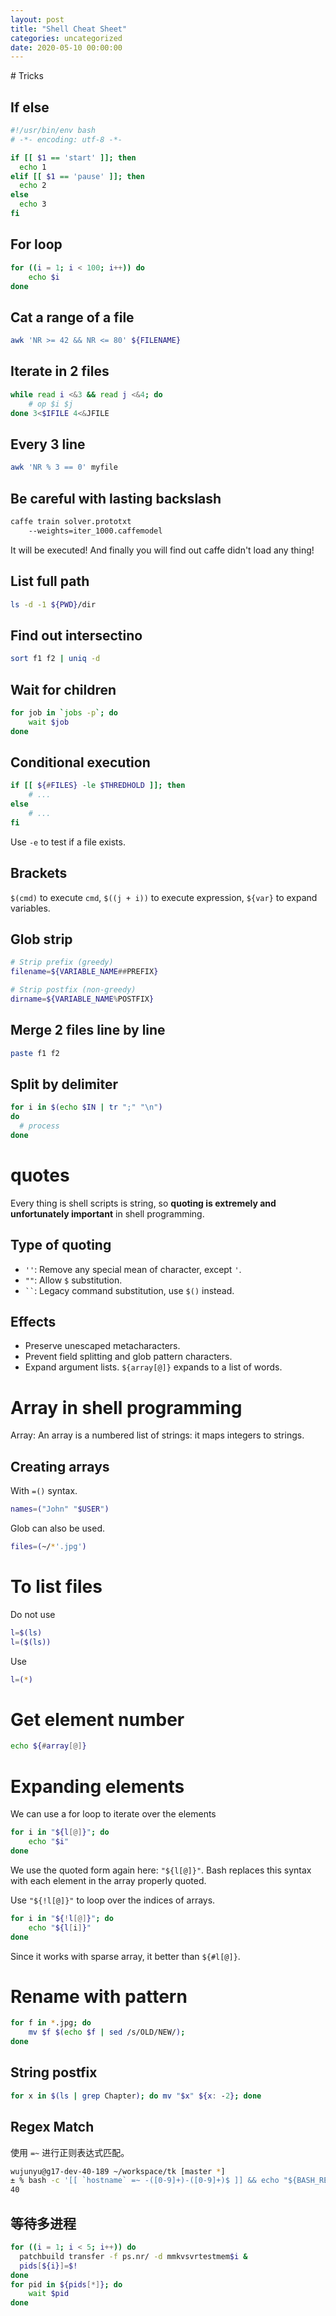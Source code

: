 ```yaml
---
layout: post
title: "Shell Cheat Sheet"
categories: uncategorized
date: 2020-05-10 00:00:00
---
```


﻿# Tricks

## If else

```bash
#!/usr/bin/env bash
# -*- encoding: utf-8 -*-

if [[ $1 == 'start' ]]; then
  echo 1
elif [[ $1 == 'pause' ]]; then
  echo 2
else
  echo 3
fi
```

## For loop

```bash
for ((i = 1; i < 100; i++)) do
	echo $i
done
```

## Cat a range of a file

```bash
awk 'NR >= 42 && NR <= 80' ${FILENAME}
```

## Iterate in 2 files
```bash
while read i <&3 && read j <&4; do
    # op $i $j
done 3<$IFILE 4<&JFILE
```

## Every 3 line
```bash
awk 'NR % 3 == 0' myfile
```

## Be careful with lasting backslash
```bash
caffe train solver.prototxt
    --weights=iter_1000.caffemodel
```
It will be executed! And finally you will find out caffe didn't load any thing!

## List full path
```bash
ls -d -1 ${PWD}/dir
```

## Find out intersectino
```bash
sort f1 f2 | uniq -d
```

## Wait for children
```bash
for job in `jobs -p`; do
    wait $job
done
```

## Conditional execution

```bash
if [[ ${#FILES} -le $THREDHOLD ]]; then
    # ...
else
    # ...
fi
```

Use `-e` to test if a file exists.

## Brackets
`$(cmd)` to execute `cmd`, `$((j + i))` to execute expression, `${var}` to expand variables.

## Glob strip

```bash
# Strip prefix (greedy)
filename=${VARIABLE_NAME##PREFIX}

# Strip postfix (non-greedy)
dirname=${VARIABLE_NAME%POSTFIX}
```

## Merge 2 files line by line
```bash
paste f1 f2
```

## Split by delimiter
```bash
for i in $(echo $IN | tr ";" "\n")
do
  # process
done
```

# quotes

Every thing is shell scripts is string, so **quoting is extremely and unfortunately important** in shell programming.

## Type of quoting

- `''`: Remove any special mean of character, except `'`.
- `""`: Allow `$` substitution.
- ` `` `: Legacy command substitution, use `$()` instead.

## Effects

- Preserve unescaped metacharacters.
- Prevent field  splitting and glob pattern characters.
- Expand argument lists.
`${array[@]}` expands to a list of words.


# Array in shell programming

Array:  An array is a numbered list of strings: it maps integers to strings.

## Creating arrays

With `=()` syntax.
```bash
names=("John" "$USER")
```

Glob can also be used.
```bash
files=(~/*'.jpg')
```
# To list files

Do not use
```bash
l=$(ls)
l=($(ls))
```

Use
```bash
l=(*)
```

# Get element number

```bash
echo ${#array[@]}
```

# Expanding elements

We can use a for loop to iterate over the elements
```bash
for i in "${l[@]}"; do
    echo "$i"
done
```
We use the quoted form again here: `"${l[@]}"`. Bash replaces this syntax with each element in the array properly quoted.

Use `"${!l[@]}"` to loop over the indices of arrays.
```bash
for i in "${!l[@]}"; do
    echo "${l[i]}"
done
```
Since it works with sparse array, it better than `${#l[@]}`.

# Rename with pattern

```bash
for f in *.jpg; do
	mv $f $(echo $f | sed /s/OLD/NEW/);
done
```

## String postfix

```bash
for x in $(ls | grep Chapter); do mv "$x" ${x: -2}; done
```

## Regex Match

使用 `=~` 进行正则表达式匹配。

```bash
wujunyu@g17-dev-40-189 ~/workspace/tk [master *]
± % bash -c '[[ `hostname` =~ -([0-9]+)-([0-9]+)$ ]] && echo "${BASH_REMATCH[1]}" '
40
```

## 等待多进程

```bash
for ((i = 1; i < 5; i++)) do
  patchbuild transfer -f ps.nr/ -d mmkvsvrtestmem$i &
  pids[${i}]=$!
done
for pid in ${pids[*]}; do
	wait $pid
done
```

